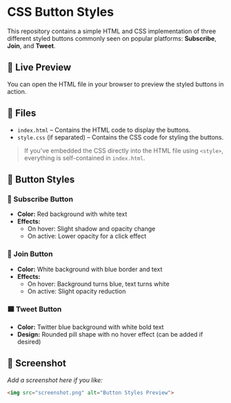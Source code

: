 # CSS Button Styles

This repository contains a simple HTML and CSS implementation of three different styled buttons commonly seen on popular platforms: **Subscribe**, **Join**, and **Tweet**.

## 🚀 Live Preview

You can open the HTML file in your browser to preview the styled buttons in action.

## 📁 Files

- `index.html` – Contains the HTML code to display the buttons.
- `style.css` (if separated) – Contains the CSS code for styling the buttons.

> If you've embedded the CSS directly into the HTML file using `<style>`, everything is self-contained in `index.html`.

## 🎨 Button Styles

### 🔴 Subscribe Button
- **Color:** Red background with white text
- **Effects:** 
  - On hover: Slight shadow and opacity change
  - On active: Lower opacity for a click effect

### 🔵 Join Button
- **Color:** White background with blue border and text
- **Effects:** 
  - On hover: Background turns blue, text turns white
  - On active: Slight opacity reduction

### 🟦 Tweet Button
- **Color:** Twitter blue background with white bold text
- **Design:** Rounded pill shape with no hover effect (can be added if desired)

## 📸 Screenshot

_Add a screenshot here if you like:_

```html
<img src="screenshot.png" alt="Button Styles Preview">
